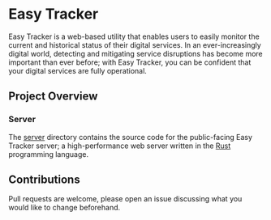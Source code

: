 # Easy Tracker

Easy Tracker is a web-based utility that enables users to easily monitor the current and historical status of their digital services. In an ever-increasingly digital world, detecting and mitigating service disruptions has become more important than ever before; with Easy Tracker, you can be confident that your digital services are fully operational.

## Project Overview

### Server

The [server](https://github.com/mdeslippe/easy-tracker/tree/main/server) directory contains the source code for the public-facing Easy Tracker server; a high-performance web server written in the [Rust](https://www.rust-lang.org/) programming language.

## Contributions

Pull requests are welcome, please open an issue discussing what you would like to change beforehand.
